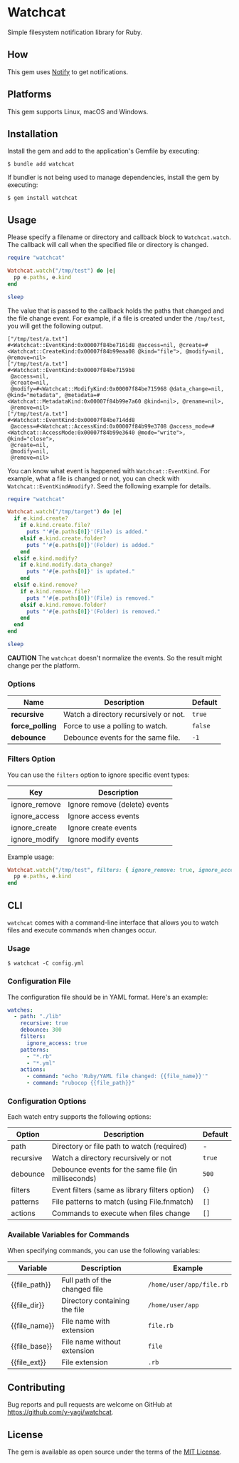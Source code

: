 # Watchcat

Simple filesystem notification library for Ruby.

## How

This gem uses [Notify](https://github.com/notify-rs/notify) to get notifications.

## Platforms

This gem supports Linux, macOS and Windows.

## Installation

Install the gem and add to the application's Gemfile by executing:

    $ bundle add watchcat

If bundler is not being used to manage dependencies, install the gem by executing:

    $ gem install watchcat

## Usage

Please specify a filename or directory and callback block to `Watchcat.watch`. The callback will call when the specified file or directory is changed.

```ruby
require "watchcat"

Watchcat.watch("/tmp/test") do |e|
  pp e.paths, e.kind
end

sleep
```

The value that is passed to the callback holds the paths that changed and the file change event. For example, if a file is created under the `/tmp/test`, you will get the following output.

```
["/tmp/test/a.txt"]
#<Watchcat::EventKind:0x00007f84be7161d8 @access=nil, @create=#<Watchcat::CreateKind:0x00007f84b99eaa08 @kind="file">, @modify=nil, @remove=nil>
["/tmp/test/a.txt"]
#<Watchcat::EventKind:0x00007f84be7159b8
 @access=nil,
 @create=nil,
 @modify=#<Watchcat::ModifyKind:0x00007f84be715968 @data_change=nil, @kind="metadata", @metadata=#<Watchcat::MetadataKind:0x00007f84b99e7a60 @kind=nil>, @rename=nil>,
 @remove=nil>
["/tmp/test/a.txt"]
#<Watchcat::EventKind:0x00007f84be714dd8
 @access=#<Watchcat::AccessKind:0x00007f84b99e3708 @access_mode=#<Watchcat::AccessMode:0x00007f84b99e3640 @mode="write">, @kind="close">,
 @create=nil,
 @modify=nil,
 @remove=nil>
```

You can know what event is happened with `Watchcat::EventKind`. For example, what a file is changed or not, you can check with `Watchcat::EventKind#modify?`. Seed the following example for details.

```ruby
require "watchcat"

Watchcat.watch("/tmp/target") do |e|
  if e.kind.create?
    if e.kind.create.file?
      puts "'#{e.paths[0]}'(File) is added."
    elsif e.kind.create.folder?
      puts "'#{e.paths[0]}'(Folder) is added."
    end
  elsif e.kind.modify?
    if e.kind.modify.data_change?
      puts "'#{e.paths[0]}' is updated."
    end
  elsif e.kind.remove?
    if e.kind.remove.file?
      puts "'#{e.paths[0]}'(File) is removed."
    elsif e.kind.remove.folder?
      puts "'#{e.paths[0]}'(Folder) is removed."
    end
  end
end

sleep
```


**CAUTION** The `watchcat` doesn't normalize the events. So the result might change per the platform.

### Options

| Name                       | Description                              | Default           |
| -------------------------- | -----------------------------------------| ----------------- |
| **recursive**              | Watch a directory recursively or not.    | `true`            |
| **force_polling**          | Force to use a polling to watch.         | `false`           |
| **debounce**               | Debounce events for the same file.       | `-1`              |


### Filters Option

You can use the `filters` option to ignore specific event types:

| Key             | Description                       |
|-----------------|-----------------------------------|
| ignore_remove   | Ignore remove (delete) events     |
| ignore_access   | Ignore access events              |
| ignore_create   | Ignore create events              |
| ignore_modify   | Ignore modify events              |

Example usage:

```ruby
Watchcat.watch("/tmp/test", filters: { ignore_remove: true, ignore_access: true }) do |e|
  pp e.paths, e.kind
end
```


## CLI

`watchcat` comes with a command-line interface that allows you to watch files and execute commands when changes occur.

### Usage

```
$ watchcat -C config.yml
```

### Configuration File

The configuration file should be in YAML format. Here's an example:

```yaml
watches:
  - path: "./lib"
    recursive: true
    debounce: 300
    filters:
      ignore_access: true
    patterns:
      - "*.rb"
      - "*.yml"
    actions:
      - command: "echo 'Ruby/YAML file changed: {{file_name}}'"
      - command: "rubocop {{file_path}}"
```

### Configuration Options

Each watch entry supports the following options:

| Option      | Description                                            | Default |
|-------------|--------------------------------------------------------|---------|
| path        | Directory or file path to watch (required)             | -       |
| recursive   | Watch a directory recursively or not                   | `true`  |
| debounce    | Debounce events for the same file (in milliseconds)    | `500`   |
| filters     | Event filters (same as library filters option)         | `{}`    |
| patterns    | File patterns to match (using File.fnmatch)            | `[]`    |
| actions     | Commands to execute when files change                  | `[]`    |

### Available Variables for Commands

When specifying commands, you can use the following variables:

| Variable      | Description                              | Example                |
|---------------|------------------------------------------|------------------------|
| {{file_path}} | Full path of the changed file            | `/home/user/app/file.rb` |
| {{file_dir}}  | Directory containing the file            | `/home/user/app`        |
| {{file_name}} | File name with extension                 | `file.rb`               |
| {{file_base}} | File name without extension              | `file`                  |
| {{file_ext}}  | File extension                           | `.rb`                   |



## Contributing

Bug reports and pull requests are welcome on GitHub at https://github.com/y-yagi/watchcat.

## License

The gem is available as open source under the terms of the [MIT License](https://opensource.org/licenses/MIT).
